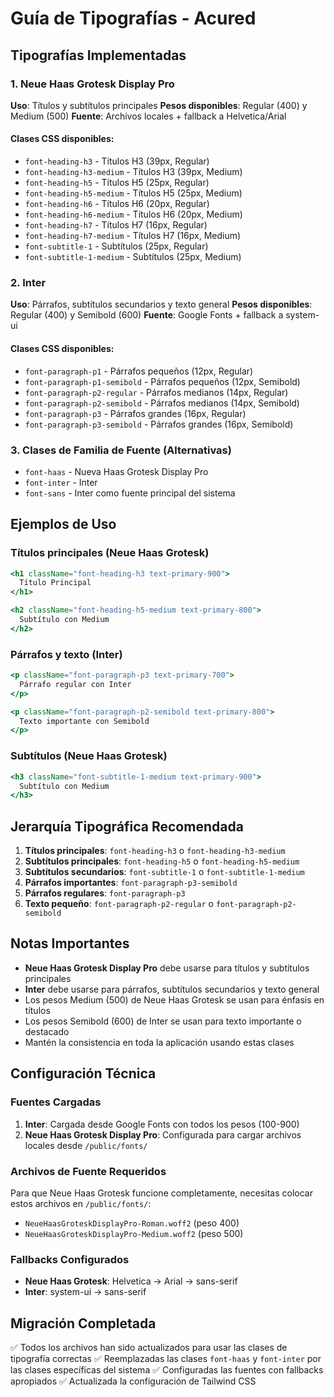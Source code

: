 # Guía de Tipografías - Acured

## Tipografías Implementadas

### 1. Neue Haas Grotesk Display Pro
**Uso**: Títulos y subtítulos principales
**Pesos disponibles**: Regular (400) y Medium (500)
**Fuente**: Archivos locales + fallback a Helvetica/Arial

#### Clases CSS disponibles:
- `font-heading-h3` - Títulos H3 (39px, Regular)
- `font-heading-h3-medium` - Títulos H3 (39px, Medium)
- `font-heading-h5` - Títulos H5 (25px, Regular)
- `font-heading-h5-medium` - Títulos H5 (25px, Medium)
- `font-heading-h6` - Títulos H6 (20px, Regular)
- `font-heading-h6-medium` - Títulos H6 (20px, Medium)
- `font-heading-h7` - Títulos H7 (16px, Regular)
- `font-heading-h7-medium` - Títulos H7 (16px, Medium)
- `font-subtitle-1` - Subtítulos (25px, Regular)
- `font-subtitle-1-medium` - Subtítulos (25px, Medium)

### 2. Inter
**Uso**: Párrafos, subtítulos secundarios y texto general
**Pesos disponibles**: Regular (400) y Semibold (600)
**Fuente**: Google Fonts + fallback a system-ui

#### Clases CSS disponibles:
- `font-paragraph-p1` - Párrafos pequeños (12px, Regular)
- `font-paragraph-p1-semibold` - Párrafos pequeños (12px, Semibold)
- `font-paragraph-p2-regular` - Párrafos medianos (14px, Regular)
- `font-paragraph-p2-semibold` - Párrafos medianos (14px, Semibold)
- `font-paragraph-p3` - Párrafos grandes (16px, Regular)
- `font-paragraph-p3-semibold` - Párrafos grandes (16px, Semibold)

### 3. Clases de Familia de Fuente (Alternativas)
- `font-haas` - Nueva Haas Grotesk Display Pro
- `font-inter` - Inter
- `font-sans` - Inter como fuente principal del sistema

## Ejemplos de Uso

### Títulos principales (Neue Haas Grotesk)
```jsx
<h1 className="font-heading-h3 text-primary-900">
  Título Principal
</h1>

<h2 className="font-heading-h5-medium text-primary-800">
  Subtítulo con Medium
</h2>
```

### Párrafos y texto (Inter)
```jsx
<p className="font-paragraph-p3 text-primary-700">
  Párrafo regular con Inter
</p>

<p className="font-paragraph-p2-semibold text-primary-800">
  Texto importante con Semibold
</p>
```

### Subtítulos (Neue Haas Grotesk)
```jsx
<h3 className="font-subtitle-1-medium text-primary-900">
  Subtítulo con Medium
</h3>
```

## Jerarquía Tipográfica Recomendada

1. **Títulos principales**: `font-heading-h3` o `font-heading-h3-medium`
2. **Subtítulos principales**: `font-heading-h5` o `font-heading-h5-medium`
3. **Subtítulos secundarios**: `font-subtitle-1` o `font-subtitle-1-medium`
4. **Párrafos importantes**: `font-paragraph-p3-semibold`
5. **Párrafos regulares**: `font-paragraph-p3`
6. **Texto pequeño**: `font-paragraph-p2-regular` o `font-paragraph-p2-semibold`

## Notas Importantes

- **Neue Haas Grotesk Display Pro** debe usarse para títulos y subtítulos principales
- **Inter** debe usarse para párrafos, subtítulos secundarios y texto general
- Los pesos Medium (500) de Neue Haas Grotesk se usan para énfasis en títulos
- Los pesos Semibold (600) de Inter se usan para texto importante o destacado
- Mantén la consistencia en toda la aplicación usando estas clases

## Configuración Técnica

### Fuentes Cargadas
1. **Inter**: Cargada desde Google Fonts con todos los pesos (100-900)
2. **Neue Haas Grotesk Display Pro**: Configurada para cargar archivos locales desde `/public/fonts/`

### Archivos de Fuente Requeridos
Para que Neue Haas Grotesk funcione completamente, necesitas colocar estos archivos en `/public/fonts/`:
- `NeueHaasGroteskDisplayPro-Roman.woff2` (peso 400)
- `NeueHaasGroteskDisplayPro-Medium.woff2` (peso 500)

### Fallbacks Configurados
- **Neue Haas Grotesk**: Helvetica → Arial → sans-serif
- **Inter**: system-ui → sans-serif

## Migración Completada
✅ Todos los archivos han sido actualizados para usar las clases de tipografía correctas
✅ Reemplazadas las clases `font-haas` y `font-inter` por las clases específicas del sistema
✅ Configuradas las fuentes con fallbacks apropiados
✅ Actualizada la configuración de Tailwind CSS


